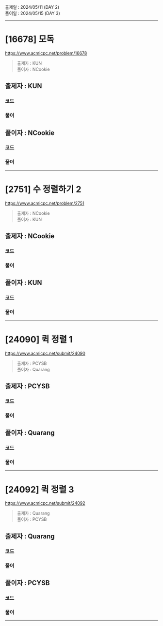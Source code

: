 출제일 : 2024/05/11 (DAY 2) </br>
풀이일 : 2024/05/15 (DAY 3)

---

# [16678] 모독

https://www.acmicpc.net/problem/16678

> 출제자 : KUN </br>
> 풀이자 : NCookie

## 출제자 : KUN

### 코드
### 풀이

## 풀이자 : NCookie

### 코드
### 풀이

---

# [2751] 수 정렬하기 2

https://www.acmicpc.net/problem/2751

> 출제자 : NCookie </br>
> 풀이자 : KUN

## 출제자 : NCookie

### 코드
### 풀이

## 풀이자 : KUN

### 코드
### 풀이

---

# [24090] 퀵 정렬 1

https://www.acmicpc.net/submit/24090

> 출제자 : PCYSB </br>
> 풀이자 : Quarang

## 출제자 : PCYSB

### 코드
### 풀이

## 풀이자 : Quarang

### 코드
### 풀이

---

# [24092] 퀵 정렬 3

https://www.acmicpc.net/submit/24092

> 출제자 : Quarang </br>
> 풀이자 : PCYSB

## 출제자 : Quarang

### 코드
### 풀이

## 풀이자 : PCYSB

### 코드
### 풀이

---